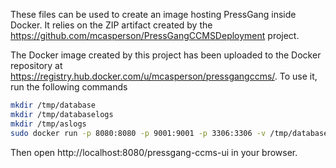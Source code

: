 These files can be used to create an image hosting PressGang inside Docker. It relies on the ZIP artifact created by the https://github.com/mcasperson/PressGangCCMSDeployment project.
 
The Docker image created by this project has been uploaded to the Docker repository at https://registry.hub.docker.com/u/mcasperson/pressgangccms/. To use it, run the following commands

```bash
mkdir /tmp/database
mkdir /tmp/databaselogs
mkdir /tmp/aslogs
sudo docker run -p 8080:8080 -p 9001:9001 -p 3306:3306 -v /tmp/database:/var/database:rw -v /tmp/databaselogs:/var/databaselogs:rw -v /tmp/aslogs:/var/aslogs:rw mcasperson/pressgangccms:v1
```

Then open http://localhost:8080/pressgang-ccms-ui in your browser.